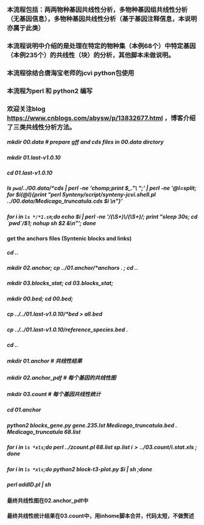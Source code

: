 ### 本流程包括：两两物种基因共线性分析，多物种基因组共线性分析（无基因信息），多物种基因共线性分析（基于基因注释信息，本说明亦属于此类）
### 本流程说明中介绍的是处理在特定的物种集（本例68个）中特定基因（本例235个）的共线性（块）的分析，其他脚本未做说明。
### 本流程徐结合唐海宝老师的jcvi python包使用
### 本流程为perl 和 python2 编写
### 欢迎关注blog https://www.cnblogs.com/abysw/p/13832677.html ，博客介绍了三类共线性分析方法。

##### mkdir 00.data # prepare gff and cds files in 00.data dirctory
##### mkdir 01.last-v1.0.10
##### cd 01.last-v1.0.10
##### ls `pwd`/../00.data/*cds | perl -ne 'chomp;print $_."\ ";' | perl -ne '@l=split; for $i(@l){print "perl Synteny/script/synteny-jcvi.shell.pl ../00.data/Medicago_truncatula.cds $i \n"}'
##### for i in `ls */*1.sh`;do echo $i | perl -ne '/(\S+)\/(\S+)/; print "sleep 30s; cd `pwd`/$1; nohup  sh $2 &\n"'; done    
#### get the anchors files (Syntenic blocks and links)
##### cd ..
##### mkdir 02.anchor; cp ../01.anchor/*anchors . ; cd ..
##### mkdir 03.blocks_stat; cd 03.blocks_stat; 
##### mkdir 00.bed; cd 00.bed; 
##### cp ../../01.last-v1.0.10/*bed > all.bed
##### cp ../../01.last-v1.0.10/reference_species.bed .
##### cd ..
##### mkdir 01.anchor        # 共线性结果
##### mkdir 02.anchor_pdf    # 每个基因的共线性图
##### mkdir 03.count         # 每个基因共线性统计
##### cd 01.anchor
##### python2 blocks_gene.py gene.235.lst Medicago_truncatula.bed . Medicago_truncatula 68.list
##### for i in `ls *xls`;do perl ../zcount.pl 68.list sp.list $i > ../03.count/$i.stat.xls ; done
##### for i in `ls *xls`;do python2 block-t3-plot.py $i | sh ;done 
##### perl addID.pl | sh 
#### 最终共线性图在02.anchor_pdf中
#### 最终共线性统计结果在03.count中，用inhome脚本合并，代码太短，不做赘述
